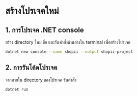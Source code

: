 
# สร้างโปรเจคใหม่

## 1. การโปรเจค .NET console

สร้าง directory ใหม่ ชื่อ และรันคำสั่งด้านล่างใน terminal เพื่อสร้างโปรเจค

```bash
dotnet new console --name shopii --output shopii-project
```

## 2. การรันโค้ดโปรเจค

จากภายใน directory ของโปรเจค รันคำสั่ง 

```bash
dotnet run
```
